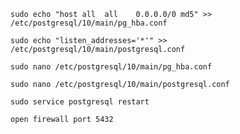     sudo echo "host all  all    0.0.0.0/0 md5" >> /etc/postgresql/10/main/pg_hba.conf
    
    sudo echo "listen_addresses='*'" >> /etc/postgresql/10/main/postgresql.conf
    
    sudo nano /etc/postgresql/10/main/pg_hba.conf
    
    sudo nano /etc/postgresql/10/main/postgresql.conf

    sudo service postgresql restart

    open firewall port 5432
    
    
